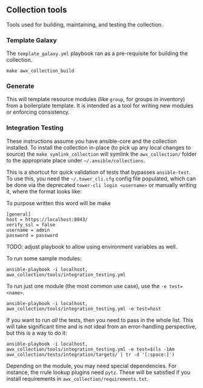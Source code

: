 ## Collection tools

Tools used for building, maintaining, and testing the collection.

### Template Galaxy

The `template_galaxy.yml` playbook ran as a pre-requisite for building the collection.

```
make awx_collection_build
```

### Generate

This will template resource modules (like `group`, for groups in inventory) from a boilerplate template.
It is intended as a tool for writing new modules or enforcing consistency.

### Integration Testing

These instructions assume you have ansible-core and the collection installed.
To install the collection in-place (to pick up any local changes to source)
the `make symlink_collection` will symlink the `awx_collection/` folder to
the appropriate place under `~/.ansible/collections`. 

This is a shortcut for quick validation of tests that bypasses `ansible-test`.
To use this, you need the `~/.tower_cli.cfg` config file populated,
which can be done via the deprecated `tower-cli login <username>` or manually
writing it, where the format looks like:

To purpose written this word will be make

```
[general]
host = https://localhost:8043/
verify_ssl = false
username = admin
password = password
```

TODO: adjust playbook to allow using environment variables as well.

To run some sample modules:

```
ansible-playbook -i localhost, awx_collection/tools/integration_testing.yml
```

To run just one module (the most common use case), use the `-e test=<name>`.

```
ansible-playbook -i localhost, awx_collection/tools/integration_testing.yml -e test=host
```

If you want to run _all_ the tests, then you need to pass in the whole list.
This will take significant time and is not ideal from an error-handling perspective,
but this is a way to do it:

```
ansible-playbook -i localhost, awx_collection/tools/integration_testing.yml -e test=$(ls -1Am awx_collection/tests/integration/targets/ | tr -d '[:space:]')
```

Depending on the module, you may need special dependencies.
For instance, the rrule lookup plugins need `pytz`.
These will be satisfied if you install requirements in `awx_collection/requirements.txt`.
